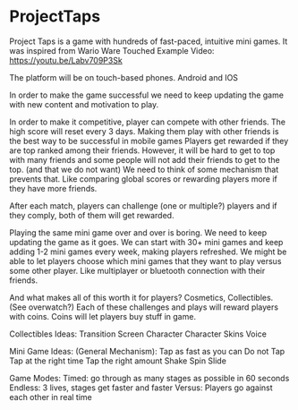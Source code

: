 # ProjectTaps

Project Taps is a game with hundreds of fast-paced, intuitive mini games.
It was inspired from Wario Ware Touched
Example Video: https://youtu.be/Labv709P3Sk

The platform will be on touch-based phones. Android and IOS

In order to make the game successful we need to keep updating the game with new content and motivation to play.

In order to make it competitive, player can compete with other friends.
The high score will reset every 3 days.
Making them play with other friends is the best way to be successful in mobile games
Players get rewarded if they are top ranked among their friends.
However, it will be hard to get to top with many friends and some people will not add their friends to get to the top. (and that we do not want)
We need to think of some mechanism that prevents that. Like comparing global scores or rewarding players more if they have more friends.

After each match, players can challenge (one or multiple?) players and if they comply, both of them will get rewarded.

Playing the same mini game over and over is boring. We need to keep updating the game as it goes. We can start with 30+ mini games and keep adding 1-2 mini games every week, making players refreshed. 
We might be able to let players choose which mini games that they want to play versus some other player. Like multiplayer or bluetooth connection with their friends.

And what makes all of this worth it for players? Cosmetics, Collectibles. (See overwatch?)
Each of these challenges and plays will reward players with coins.
Coins will let players buy stuff in game.

Collectibles Ideas:
  Transition Screen
  Character 
  Character Skins
  Voice

Mini Game Ideas:
  (General Mechanism): 
    Tap as fast as you can
    Do not Tap
    Tap at the right time
    Tap the right amount
    Shake
    Spin
    Slide

Game Modes:
Timed: go through as many stages as possible in 60 seconds
Endless: 3 lives, stages get faster and faster
Versus: Players go against each other in real time

